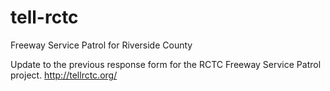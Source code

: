 # tell-rctc
Freeway Service Patrol for Riverside County

Update to the previous response form for the RCTC Freeway Service Patrol project.
http://tellrctc.org/

